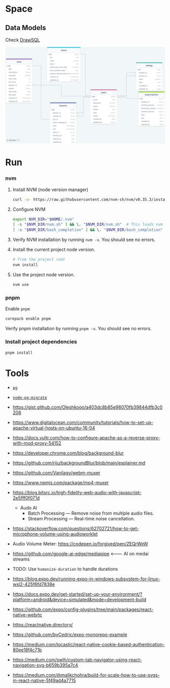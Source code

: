 # Space

## Data Models

Check [DrawSQL](https://drawsql.app/teams/no-sim/diagrams/space)

![Database Schema](./schema.png)

# Run

### nvm

1. Install NVM (node version manager)

   ```bash
   curl -o- https://raw.githubusercontent.com/nvm-sh/nvm/v0.35.3/install.sh | bash
   ```

2. Configure NVM

   ```bash
   export NVM_DIR="$HOME/.nvm"
   [ -s "$NVM_DIR/nvm.sh" ] && \. "$NVM_DIR/nvm.sh"  # This loads nvm
   [ -s "$NVM_DIR/bash_completion" ] && \. "$NVM_DIR/bash_completion"  # This loads nvm bash_completion
   ```

3. Verify NVM installation by running `nvm -v`. You should see no errors.

4. Install the current project node version.

   ```bash
   # from the project root
   nvm install
   ```

5. Use the project node version.

   ```bash
   nvm use
   ```

### pnpm

Enable `pnpm`

```bash
corepack enable pnpm
```

Verify pnpm installation by running `pnpm -v`. You should see no errors.

### Install project dependencies

```bash
pnpm install
```

# Tools

- [`pg`](https://node-postgres.com/)
- [`node-pg-migrate`](https://salsita.github.io/node-pg-migrate/getting-started)

- https://gist.github.com/Oleshkooo/a403dc8b85e98070fb39844dfb3c0208
- https://www.digitalocean.com/community/tutorials/how-to-set-up-apache-virtual-hosts-on-ubuntu-16-04
- https://docs.vultr.com/how-to-configure-apache-as-a-reverse-proxy-with-mod-proxy-54152
- https://developer.chrome.com/blog/background-blur
- https://github.com/riju/backgroundBlur/blob/main/explainer.md
- https://github.com/Vanilagy/webm-muxer
- https://www.npmjs.com/package/mp4-muxer
- https://blog.bitsrc.io/high-fidelity-web-audio-with-javascript-2e5fff0f071d
  - Audo AI
    - Batch Processing — Remove noise from multiple audio files.
    - Stream Processing — Real-time noise cancellation.
- https://stackoverflow.com/questions/62702721/how-to-get-microphone-volume-using-audioworklet
- Audio Volume Meter: https://codepen.io/forgived/pen/ZEQrWeW
- https://github.com/google-ai-edge/mediapipe <--- AI on medai streams
- TODO: Use `humanize-duration` to handle durations
- https://blog.expo.dev/running-expo-in-windows-subsystem-for-linux-wsl2-425f6fd7838e
- https://docs.expo.dev/get-started/set-up-your-environment/?platform=android&device=simulated&mode=development-build
- https://github.com/expo/config-plugins/tree/main/packages/react-native-webrtc
- https://reactnative.directory/
- https://github.com/byCedric/expo-monorepo-example
- https://medium.com/locastic/react-native-cookie-based-authentication-80ee18f4c71b
- https://medium.com/swlh/custom-tab-navigator-using-react-navigation-svg-b659b395a7c4
- https://medium.com/@malikchohra/build-for-scale-how-to-use-svgs-in-react-native-5f49ad4a7715
